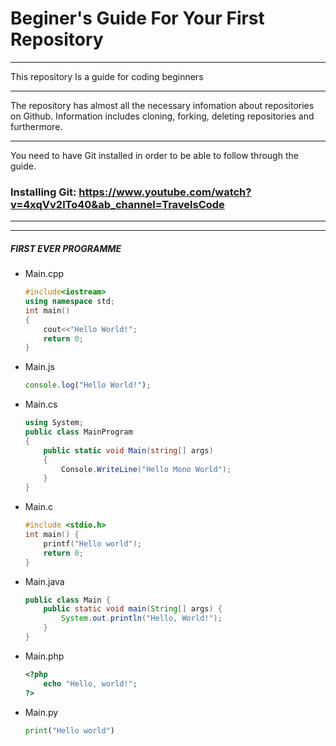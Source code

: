 # Beginer's Guide For Your First Repository
---

This repository Is a guide for coding beginners

---

The repository has almost all the necessary infomation about repositories on Github. Information includes cloning, forking, deleting repositories and furthermore.

---

You need to have Git installed in order to be able to follow through the guide.

### Installing Git: https://www.youtube.com/watch?v=4xqVv2lTo40&ab_channel=TravelsCode
---
---
##### FIRST EVER PROGRAMME

- Main.cpp
    ```cpp
    #include<iostream>
    using namespace std;
    int main()
    {
        cout<<"Hello World!";
        return 0;
    }
- Main.js
    ```js
    console.log("Hello World!");
- Main.cs
    ```cs
    using System;
    public class MainProgram
    {
        public static void Main(string[] args)
        {
            Console.WriteLine("Hello Mono World");
        }
    }
- Main.c
    ```c
    #include <stdio.h>
    int main() {
        printf("Hello world");
        return 0;
    }
- Main.java
    ```java
    public class Main {
        public static void main(String[] args) {
            System.out.println("Hello, World!");
        }
    }
- Main.php
    ```php
    <?php
        echo "Hello, world!";
    ?>
- Main.py
    ```python
    print("Hello world")